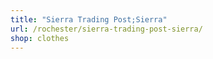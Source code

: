 ```yaml
---
title: "Sierra Trading Post;Sierra"
url: /rochester/sierra-trading-post-sierra/
shop: clothes
---
```

